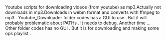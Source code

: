 Youtube scripts for downloading videos (from youtube) as mp3.Actually not downloads in mp3.Downloads in webm 
format and converts with ffmpeg to mp3 . Youtube_Downloader folder codes has a GUI to use . But it will probably problematic 
about PATHs . It needs to debug. Another time ... Other folder codes has no GUI . But it is for downloading and
making some ops playlist .
